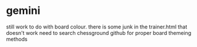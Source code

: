 # gemini
still work to do with board colour. there is some junk in the trainer.html that doesn't work
need to search chessground github for proper board themeing methods
